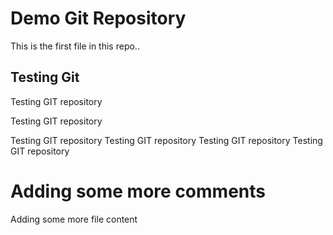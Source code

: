 # Demo Git Repository

This is the first file in this repo..

## Testing Git

Testing GIT repository


Testing GIT repository

Testing GIT repository
Testing GIT repository
Testing GIT repository
Testing GIT repository

# Adding some more comments
Adding some more file content